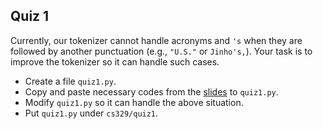 ## Quiz 1

Currently, our tokenizer cannot handle acronyms and `'s` when they are followed by another punctuation (e.g., `"U.S."` or `Jinho's,`).  Your task is to improve the tokenizer so it can handle such cases.
* Create a file `quiz1.py`.
* Copy and paste necessary codes from the [slides]() to `quiz1.py`.
* Modify `quiz1.py` so it can handle the above situation.
* Put `quiz1.py` under `cs329/quiz1`.